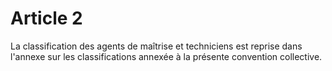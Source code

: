 # Article 2

  
 La classification des agents de maîtrise et techniciens est reprise dans l'annexe sur les classifications annexée à la présente convention collective.  
  
